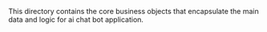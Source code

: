 This directory contains the core business objects that encapsulate the main data and logic for ai chat bot application.
